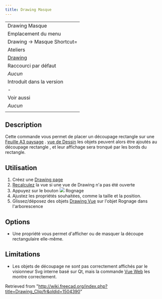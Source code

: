 ```yaml
---
title: Drawing Masque
---
```

|  |
| --- |
| Drawing Masque |
| Emplacement du menu |
| Drawing → Masque Shortcut= |
| Ateliers |
| [Drawing](/Drawing_Workbench/fr "Drawing Workbench/fr") |
| Raccourci par défaut |
| *Aucun* |
| Introduit dans la version |
| - |
| Voir aussi |
| *Aucun* |
|  |

## Description

Cette commande vous permet de placer un découpage rectangle sur une  [Feuille A3 paysage](/Drawing_Landscape_A3/fr "Drawing Landscape A3/fr") .  [vue de Dessin](/Drawing_View/fr "Drawing View/fr") les objets peuvent alors être ajoutés au découpage rectangle , et leur affichage sera tronqué par les bords du rectangle.

## Utilisation

1. Créez une [Drawing page](/Drawing_Landscape_A3/fr "Drawing Landscape A3/fr")
2. [Recalculez](/Std_Refresh/fr "Std Refresh/fr") la vue si une vue de Drawing n'a pas été ouverte
3. Appuyez sur le bouton ![](/images/Drawing_Clip.png) Rognage
4. Ajustez les propriétés souhaitées, comme la taille et la position.
5. Glissez/déposez des objets [Drawing Vue](/Drawing_View/fr "Drawing View/fr") sur l'objet Rognage dans l'arborescence

## Options

* Une propriété vous permet d'afficher ou de masquer la découpe rectangulaire elle-même.

## Limitations

* Les objets de découpage ne sont pas correctement affichés par le visionneur Svg interne basé sur Qt, mais la commande  [Vue Web](/Drawing_Openbrowser/fr "Drawing Openbrowser/fr") les montre correctement.

Retrieved from "<http://wiki.freecad.org/index.php?title=Drawing_Clip/fr&oldid=1504390>"